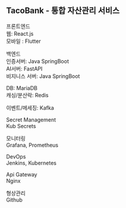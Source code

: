 TacoBank - 통합 자산관리 서비스
----------------
프론트엔드<br/>
웹: React.js<br/>
모바일 : Flutter

백엔드<br/>
인증서버: Java SpringBoot<br/>
AI서버: FastAPI<br/>
비지니스 서버: Java SpringBoot

DB: MariaDB<br/>
캐싱/분산락: Redis

이벤트/메세징: Kafka

Secret Management<br/>
Kub Secrets

모니터링<br/>
Grafana, Prometheus

DevOps<br/>
Jenkins, Kubernetes

Api Gateway<br/>
Nginx

형상관리<br/>
Github
